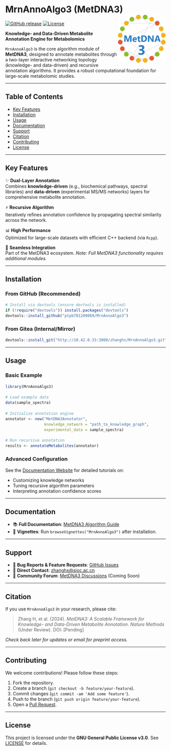 # MrnAnnoAlgo3 (MetDNA3) <img src="man/figures/logo.png" align="right" alt="MetDNA3 Logo" width="150"/>

[![GitHub release](https://img.shields.io/github/v/release/ptpb781209069/MrnAnnoAlgo3)](https://github.com/ptpb781209069/MrnAnnoAlgo3)
[![License](https://img.shields.io/badge/license-GPL--3-blue)](https://opensource.org/licenses/GPL-3.0)

**Knowledge- and Data-Driven Metabolite Annotation Engine for Metabolomics**

`MrnAnnoAlgo3` is the core algorithm module of **MetDNA3**, designed to annotate metabolites through a two-layer interactive networking topology (knowledge- and data-driven) and recursive annotation algorithms. It provides a robust computational foundation for large-scale metabolomic studies.

---

## Table of Contents
- [Key Features](#key-features)
- [Installation](#installation)
- [Usage](#usage)
- [Documentation](#documentation)
- [Support](#support)
- [Citation](#citation)
- [Contributing](#contributing)
- [License](#license)

---

## Key Features
✨ **Dual-Layer Annotation**  
Combines **knowledge-driven** (e.g., biochemical pathways, spectral libraries) and **data-driven** (experimental MS/MS networks) layers for comprehensive metabolite annotation.

⚡ **Recursive Algorithm**  
Iteratively refines annotation confidence by propagating spectral similarity across the network.

📊 **High Performance**  
Optimized for large-scale datasets with efficient C++ backend (via `Rcpp`).

🔗 **Seamless Integration**  
Part of the MetDNA3 ecosystem. *Note: Full MetDNA3 functionality requires additional modules.*

---

## Installation

### From GitHub (Recommended)
```r
# Install via devtools (ensure devtools is installed)
if (!require("devtools")) install.packages("devtools")
devtools::install_github("ptpb781209069/MrnAnnoAlgo3")
```

### From Gitea (Internal/Mirror)
```r
devtools::install_git("http://10.42.0.33:3000/zhanghs/MrnAnnoAlgo3.git")
```

---

## Usage
### Basic Example
```r
library(MrnAnnoAlgo3)

# Load example data
data(sample_spectra)

# Initialize annotation engine
annotator <- new("MetDNA3Annotator", 
                 knowledge_network = "path_to_knowledge_graph",
                 experimental_data = sample_spectra)

# Run recursive annotation
results <- annotateMetabolites(annotator)
```

### Advanced Configuration
See the [Documentation Website](https://metdna3-docs.example.com) for detailed tutorials on:
- Customizing knowledge networks
- Tuning recursive algorithm parameters
- Interpreting annotation confidence scores

---

## Documentation
- 📚 **Full Documentation**: [MetDNA3 Algorithm Guide](https://metdna3-docs.example.com/mrnannoalgo3)
- 📄 **Vignettes**: Run `browseVignettes("MrnAnnoAlgo3")` after installation.

---

## Support
- 🐛 **Bug Reports & Feature Requests**: [GitHub Issues](https://github.com/ptpb781209069/MrnAnnoAlgo3/issues)
- 📧 **Direct Contact**: zhanghs@sioc.ac.cn
- 💬 **Community Forum**: [MetDNA3 Discussions](https://github.com/orgs/MetDNA3/discussions) (Coming Soon)

---

## Citation
If you use `MrnAnnoAlgo3` in your research, please cite:

> Zhang H, et al. (2024). *MetDNA3: A Scalable Framework for Knowledge- and Data-Driven Metabolite Annotation*. *Nature Methods* (Under Review). DOI: [Pending]

*Check back later for updates or email for preprint access.*

---

## Contributing
We welcome contributions! Please follow these steps:
1. Fork the repository.
2. Create a branch (`git checkout -b feature/your-feature`).
3. Commit changes (`git commit -am 'Add some feature'`).
4. Push to the branch (`git push origin feature/your-feature`).
5. Open a [Pull Request](https://github.com/ptpb781209069/MrnAnnoAlgo3/pulls).

---

## License
This project is licensed under the **GNU General Public License v3.0**. See [LICENSE](LICENSE) for details.
